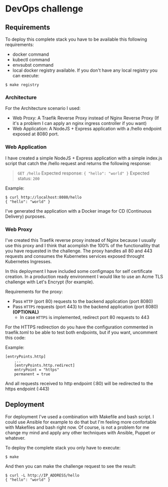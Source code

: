 # DevOps challenge

## Requirements

To deploy this complete stack you have to be available this following requirements:
* docker command
* kubectl command
* envsubst command
* local docker registry available. If you don't have any local registry you can execute:
```
$ make registry
```

### Architecture

For the Architecture scenario I used:
* Web Proxy: A Traefik Reverse Proxy instead of Nginx Reverse Proxy (If it's a problem I can apply an nginx ingress controller if you want)
* Web Application: A NodeJS + Express application with a /hello endpoint exposed at 8080 port.

### Web Application

I have created a simple NodeJS + Express application with a simple index.js script that catch the /hello request and returns the following response:

> `GET /hello`
> Expected response: `{ "hello": "world" }`
> Expected status: `200`

Example:
```
$ curl http://localhost:8080/hello
{ "hello": "world" }
```
I've generated the application with a Docker image for CD (Continuous Delivery) purposes.

### Web Proxy

I've created this Traefik reverse proxy instead of Nginx because I usually use this proxy and I think that acomplish the 100% of the functionallity that you have requested in the challenge. The proxy handles all 80 and 443 requests and consumes the Kubernetes services exposed throught Kubernetes Ingresses.

In this deployment I have included some configmaps for self certificate creation. In a production ready environment I would like to use an Acme TLS challenge with Let's Encrypt (for example).

Requirements for the proxy:
* Pass `HTTP` (port 80) requests to the backend application (port 8080)
* Pass `HTTPS` requests (port 443) to the backend application (port 8080) **(OPTIONAL)**
  * In case `HTTPS` is implemented, redirect port 80 requests to 443

For the HTTPS redirection do you have the configuration commented in traefik.toml to be able to test both endpoints, but if you want, uncomment this code:

Example:
```
[entryPoints.http]
    ...
    [entryPoints.http.redirect]
    entryPoint = "https"
    permanent = true
```

And all requests received to http endpoint (:80) will be redirected to the https endpoint (:443)

## Deployment

For deployment I've used a combination with Makefile and bash script. I could use Ansible for example to do that but I'm feeling more confortable with Makefiles and bash right now. Of course, is not a problem for me change my mind and apply any other techniques with Ansible, Puppet or whatever.

To deploy the complete stack you only have to execute:

```
$ make
```
And then you can make the challenge request to see the result:
```
$ curl -L http://IP_ADDRESS/hello
{ "hello": "world" }
```
